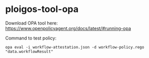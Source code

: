 # ploigos-tool-opa

Download OPA tool here: https://www.openpolicyagent.org/docs/latest/#running-opa

Command to test policy:
```
opa eval -i workflow-attestation.json -d workflow-policy.rego "data.workflowResult"
```
